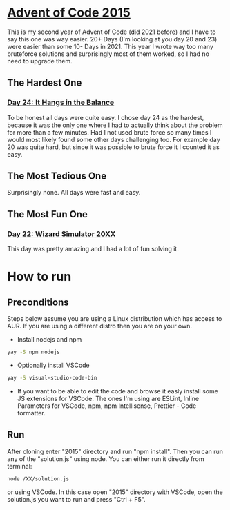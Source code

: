 # [Advent of Code 2015](https://adventofcode.com/2015)

This is my second year of Advent of Code (did 2021 before) and I have to say this one was way easier.
20+ Days (I'm looking at you day 20 and 23) were easier than some 10- Days in 2021. This year I wrote
way too many bruteforce solutions and surprisingly most of them worked, so I had no need to upgrade them.

## The Hardest One

### [Day 24: It Hangs in the Balance](https://github.com/ceribe/advent-of-code/tree/main/2015/src/24)

To be honest all days were quite easy. I chose day 24 as the hardest, because it was the only
one where I had to actually think about the problem for more than a few minutes. Had I not used brute
force so many times I would most likely found some other days challenging too. For example day 20 was
quite hard, but since it was possible to brute force it I counted it as easy.

## The Most Tedious One

Surprisingly none. All days were fast and easy.

## The Most Fun One

### [Day 22: Wizard Simulator 20XX](https://github.com/ceribe/advent-of-code/tree/main/2015/src/22)

This day was pretty amazing and I had a lot of fun solving it.

# How to run

## Preconditions

Steps below assume you are using a Linux distribution which has access to AUR. If you are
using a different distro then you are on your own.

- Install nodejs and npm

```bash
yay -S npm nodejs
```

- Optionally install VSCode

```bash
yay -S visual-studio-code-bin
```

- If you want to be able to edit the code and browse it easly install some JS extensions for VSCode.
  The ones I'm using are ESLint, Inline Parameters for VSCode, npm, npm Intellisense, Prettier - Code formatter.

## Run

After cloning enter "2015" directory and run "npm install".
Then you can run any of the "solution.js" using node. You can
either run it directly from terminal:

```bash
node /XX/solution.js
```

or using VSCode. In this case open "2015" directory with VSCode,
open the solution.js you want to run and press "Ctrl + F5".
